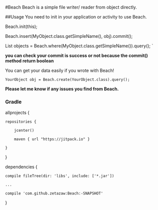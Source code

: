 #Beach
Beach is a simple file writer/ reader from object directly.

##Usage
You need to init in your application or activity to use Beach.


Beach.init(this);

Beach.insert(MyObject.class.getSimpleName(), obj).commit();

List<MyObject> objects = Beach.where(MyObject.class.getSimpleName()).query();
`

__you can check your commit is success or not because the commit() method return boolean__


You can get your data easily if you wrote with Beach!

`
YourObject obj = Beach.create(YourObject.class).query();
`


__Please let me know if any issues you find from Beach.__


### Gradle


allprojects {

    repositories {
    
        jcenter()
        
        maven { url "https://jitpack.io" }
        
    }
    
}

dependencies {

    compile fileTree(dir: 'libs', include: ['*.jar'])
    
    ...
    
    compile 'com.github.zetazaw:Beach:-SNAPSHOT'

}
